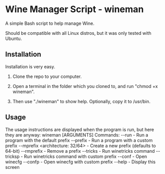 # Wine Manager Script - wineman
A simple Bash script to help manage Wine.

Should be compatible with all Linux distros, but it was only tested with Ubuntu.

## Installation
Installation is very easy.

1. Clone the repo to your computer.

2. Open a terminal in the folder which you cloned to, and run "chmod +x wineman".

3. Then use "./wineman" to show help. Optionally, copy it to /usr/bin.

## Usage
The usage instructions are displayed when the program is run, but here they are anyway:
wineman [ARGUMENTS]
Commands:
--run <program> - Run a program with the default prefix
--prefix <prefix name> <program> - Run a program with a custom prefix
--mprefix <prefix name> <architecture: 32/64> - Create a new prefix (defaults to 64-bit)
--rmprefix <prefix name> - Remove a prefix
--tricks <trick name> - Run winetricks command
--tricksp <prefix> <trick name> - Run winetricks command with custom prefix
--conf - Open winecfg
--confp <prefix> - Open winecfg with custom prefix
--help - Display this screen
